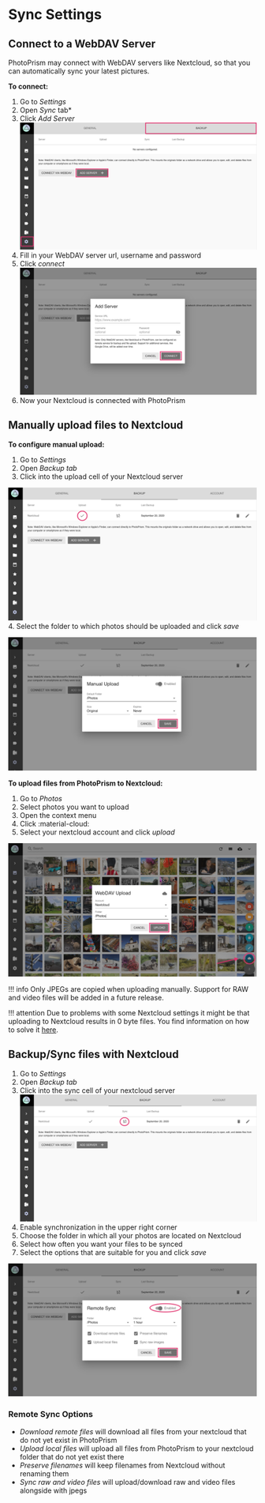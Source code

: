 # Sync Settings

## Connect to a WebDAV Server ##

PhotoPrism may connect with WebDAV servers like Nextcloud, 
so that you can automatically sync your latest pictures.

**To connect:**

1. Go to *Settings*
2. Open *Sync* tab*
3. Click *Add Server*
    ![Screenshot](img/nextcloud-connect.png)
4. Fill in your WebDAV server url, username and password
5. Click *connect*
    ![Screenshot](img/nextcloud-connect-2.png)
6. Now your Nextcloud is connected with PhotoPrism

## Manually upload files to Nextcloud ##

**To configure manual upload:**

1. Go to *Settings*
2. Open *Backup tab*
3. Click into the upload cell of your Nextcloud server

![Screenshot](img/upload-1.png)
4. Select the folder to which photos should be uploaded and click *save*

![Screenshot](img/upload-2.png)

**To upload files from PhotoPrism to Nextcloud:**

1. Go to *Photos*
2. Select photos you want to upload
3. Open the context menu
4. Click :material-cloud:
5. Select your nextcloud account and click *upload*

![Screenshot](img/upload-3.png)

!!! info 
    Only JPEGs are copied when uploading manually. 
    Support for RAW and video files will be added in a future release.

!!! attention
    Due to problems with some Nextcloud settings it might be that uploading to Nextcloud results in 0 byte files. You find information on how to solve it [here](https://github.com/photoprism/photoprism/issues/443).

## Backup/Sync files with Nextcloud ##

1. Go to *Settings*
2. Open *Backup tab*
3. Click into the sync cell of your nextcloud server
![Screenshot](img/sync-1.png)
4. Enable synchronization in the upper right corner
5. Choose the folder in which all your photos are located on Nextcloud
6. Select how often you want your files to be synced
7. Select the options that are suitable for you and click *save*

![Screenshot](img/sync-2.png)

### Remote Sync Options ###

* *Download remote files* will download all files from your nextcloud that do not yet exist in PhotoPrism
* *Upload local files* will upload all files from PhotoPrism to your nextcloud folder that do not yet exist there
* *Preserve filenames* will keep filenames from Nextcloud without renaming them
* *Sync raw and video files* will upload/download raw and video files alongside with jpegs



